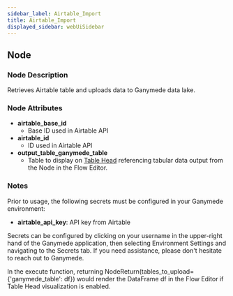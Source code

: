 ```yaml
---
sidebar_label: Airtable_Import
title: Airtable_Import
displayed_sidebar: webUiSidebar
---
```


## Node

### Node Description

Retrieves Airtable table and uploads data to Ganymede data lake.

### Node Attributes

- **airtable_base_id**
  - Base ID used in Airtable API
- **airtable_id**
  - ID used in Airtable API
- **output_table_ganymede_table**
  - Table to display on [Table Head](https://docs.ganymede.bio/app/intro/Concepts#table-head) referencing tabular data output from the Node in the Flow Editor.

### Notes

Prior to usage, the following secrets must be configured in your Ganymede environment:
- **airtable_api_key**: API key from Airtable

Secrets can be configured by clicking on your username in the upper-right hand of the Ganymede
application, then selecting Environment Settings and navigating to the Secrets tab.  If you need
assistance, please don't hesitate to reach out to Ganymede.

In the execute function, returning NodeReturn(tables_to_upload=\{'ganymede_table': df\}) would render the DataFrame df in the Flow Editor if Table Head visualization is enabled.
